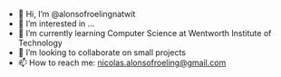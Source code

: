 - 👋 Hi, I’m @alonsofroelingnatwit
- 👀 I’m interested in ...
- 🌱 I’m currently learning Computer Science at Wentworth Institute of Technology
- 💞️ I’m looking to collaborate on small projects
- 📫 How to reach me: nicolas.alonsofroeling@gmail.com

<!---
alonsofroelingnatwit/alonsofroelingnatwit is a ✨ special ✨ repository because its `README.md` (this file) appears on your GitHub profile.
You can click the Preview link to take a look at your changes.
--->
